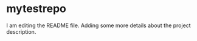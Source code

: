 # mytestrepo
I am editing the README file. Adding some more details about the project description.

